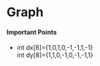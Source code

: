 # Graph
#### Important Points
- int dx[8]={1,0,1,0,-1,-1,1,-1} <br/> int dy[8]={1,1,0,-1,0,-1,-1,1}
